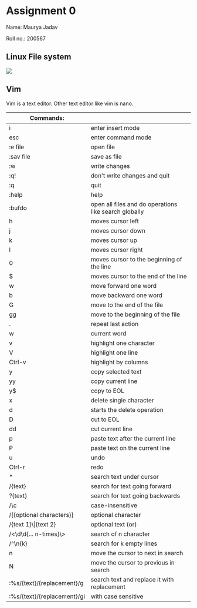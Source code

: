 # Assignment 0

Name: Maurya Jadav

Roll no.: 200567

## Linux File system

![](https://media.geeksforgeeks.org/wp-content/cdn-uploads/unix.png)

## Vim

Vim is a text editor. Other text editor like vim is nano.

|Commands:||
|-|-|
|i|enter insert mode|
|esc|enter command mode|
|:e file|open file|
|:sav file|save as file|
|:w|write changes|
|:q!|don't write changes and quit|
|:q|quit|
|:help|help|
|:bufdo|open all files and do operations like search globally|
|h|moves cursor left|
|j|moves cursor down|
|k|moves cursor up|
|l|moves cursor right|
|0|moves cursor to the beginning of the line|
|$|moves cursor to the end of the line|
|w|move forward one word|
|b|move backward one word|
|G|move to the end of the file|
|gg|move to the beginning of the file|
|.|repeat last action|
|w|current word|
|v|highlight one character|
|V|highlight one line|
|Ctrl-v|highlight by columns|
|y|copy selected text|
|yy|copy current line|
|y$|copy to EOL|
|x|delete single character|
|d|starts the delete operation|
|D|cut to EOL|
|dd|cut current line|
|p|paste text after the current line|
|P|paste text on the current line|
|u|undo|
|Ctrl-r|redo|
|*|search text under cursor|
|/{text}|search for text going forward|
|?{text}|search for text going backwards|
|/\c|case-insensitive|
|/[{optional characters}]|optional character|
|/{text 1}\\\|{text 2}|optional text (or)|
|/\<\d\d{... n-times}\\>|search of n character|
|/^\n\{k}|search for k empty lines|
|n|move the cursor to next in search|
|N|move the cursor to previous in search|
|:%s/{text}/{replacement}/g|search text and replace it with replacement|
|:%s/{text}/{replacement}/gi|with case sensitive|
